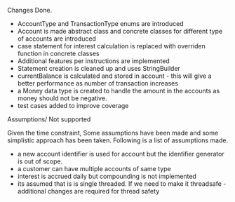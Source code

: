 
Changes Done.

* AccountType and TransactionType enums are introduced
* Account is made abstract class and concrete classes for different type of accounts are introduced
* case statement for interest calculation is replaced with overriden function in concrete classes
* Additional features per instructions are implemented
* Statement creation is cleaned up and uses StringBuilder
* currentBalance is calculated and stored in account - this will give a better performance as number of transaction increases
* a Money data type is created to handle the amount in the accounts as money should not be negative.
* test cases added to improve coverage


Assumptions/ Not supported

Given the time constraint, Some assumptions have been made and some simplistic approach has been taken.
Following is a list of assumptions made.

* a new account identifier is used for account but the identifier generator is out of scope.
* a customer can have multiple accounts of same type
* interest is accrued daily but compounding is not implemented
* its assumed that is is single threaded. If we need to make it threadsafe - additional changes are required for thread safety



